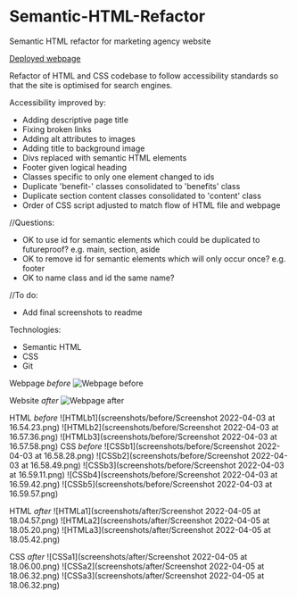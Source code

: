 # Semantic-HTML-Refactor

Semantic HTML refactor for marketing agency website

[Deployed webpage](https://c-sim.github.io/semantic-html-refactor/)

Refactor of HTML and CSS codebase to follow accessibility standards so that the site is optimised for search engines.

Accessibility improved by:

- Adding descriptive page title
- Fixing broken links
- Adding alt attributes to images
- Adding title to background image
- Divs replaced with semantic HTML elements
- Footer given logical heading
- Classes specific to only one element changed to ids
- Duplicate 'benefit-' classes consolidated to 'benefits' class
- Duplicate section content classes consolidated to 'content' class
- Order of CSS script adjusted to match flow of HTML file and webpage

//Questions:

- OK to use id for semantic elements which could be duplicated to futureproof? e.g. main, section, aside
- OK to remove id for semantic elements which will only occur once? e.g. footer
- OK to name class and id the same name?

//To do:

- Add final screenshots to readme

Technologies:

- Semantic HTML
- CSS
- Git

Webpage _before_
![Webpage before](screenshots/before/screencapture-127-0-0-1-5500-class-content-01-HTML-Git-CSS-02-Homework-Develop-index-html-2022-04-05-17_46_17.png)

Website _after_
![Webpage after](screenshots/after/screencapture-127-0-0-1-5501-index-html-2022-04-05-17_15_05.png)

HTML _before_
![HTMLb1](screenshots/before/Screenshot 2022-04-03 at 16.54.23.png)
![HTMLb2](screenshots/before/Screenshot 2022-04-03 at 16.57.36.png)
![HTMLb3](screenshots/before/Screenshot 2022-04-03 at 16.57.58.png)
CSS _before_
![CSSb1](screenshots/before/Screenshot 2022-04-03 at 16.58.28.png)
![CSSb2](screenshots/before/Screenshot 2022-04-03 at 16.58.49.png)
![CSSb3](screenshots/before/Screenshot 2022-04-03 at 16.59.11.png)
![CSSb4](screenshots/before/Screenshot 2022-04-03 at 16.59.42.png)
![CSSb5](screenshots/before/Screenshot 2022-04-03 at 16.59.57.png)

HTML _after_
![HTMLa1](screenshots/after/Screenshot 2022-04-05 at 18.04.57.png)
![HTMLa2](screenshots/after/Screenshot 2022-04-05 at 18.05.20.png)
![HTMLa3](screenshots/after/Screenshot 2022-04-05 at 18.05.42.png)

CSS _after_
![CSSa1](screenshots/after/Screenshot 2022-04-05 at 18.06.00.png)
![CSSa2](screenshots/after/Screenshot 2022-04-05 at 18.06.32.png)
![CSSa3](screenshots/after/Screenshot 2022-04-05 at 18.06.32.png)
